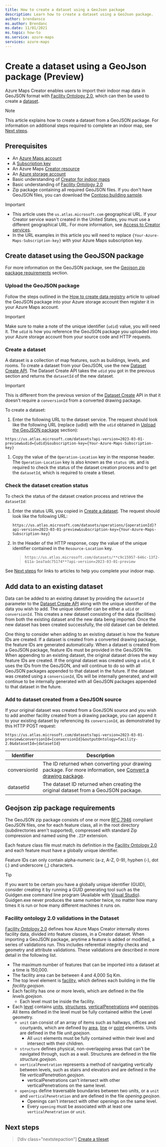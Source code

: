 ```yaml
---
title: How to create a dataset using a GeoJson package
description: Learn how to create a dataset using a GeoJson package.
author: brendansco
ms.author: Brendanc
ms.date: 11/01/2021
ms.topic: how-to
ms.service: azure-maps
services: azure-maps
---
```


# Create a dataset using a GeoJson package (Preview)

Azure Maps Creator enables users to import their indoor map data in GeoJSON format with [Facility Ontology 2.0], which can then be used to create a [dataset].

> [!NOTE]
> This article explains how to create a dataset from a GeoJSON package. For information on additional steps required to complete an indoor map, see [Next steps].

## Prerequisites

- An [Azure Maps account]
- A [Subscription key]
- An Azure Maps [Creator resource]
- An [Azure storage account]
- Basic understanding of [Creator for indoor maps]
- Basic understanding of [Facility Ontology 2.0]
- Zip package containing all required GeoJSON files. If you don't have GeoJSON files, you can download the [Contoso building sample].

>[!IMPORTANT]
>
> - This article uses the `us.atlas.microsoft.com` geographical URL. If your Creator service wasn't created in the United States, you must use a different geographical URL.  For more information, see [Access to Creator services].
> - In the URL examples in this article you will need to replace `{Your-Azure-Maps-Subscription-key}` with your Azure Maps subscription key.

## Create dataset using the GeoJSON package

For more information on the GeoJSON package, see the [Geojson zip package requirements] section.

### Upload the GeoJSON package

Follow the steps outlined in the [How to create data registry] article to upload the GeoJSON package into your Azure storage account then register it in your Azure Maps account.

> [!IMPORTANT]
> Make sure to make a note of the unique identifier (`udid`) value, you will need it. The `udid` is how you reference the GeoJSON package you uploaded into your Azure storage account from your source code and HTTP requests.

### Create a dataset

A dataset is a collection of map features, such as buildings, levels, and rooms. To create a dataset from your GeoJSON, use the new [Dataset Create API]. The Dataset Create API takes the `udid` you got in the previous section and returns the `datasetId` of the new dataset.

> [!IMPORTANT]
> This is different from the previous version of the [Dataset Create] API in that it doesn't require a `conversionId` from a converted drawing package.

To create a dataset:

1. Enter the following URL to the dataset service. The request should look like the following URL (replace {udid} with the `udid` obtained in [Upload the GeoJSON package] section):

  ```http
  https://us.atlas.microsoft.com/datasets?api-version=2023-03-01-preview&udid={udid}&subscription-key={Your-Azure-Maps-Subscription-key}
  ```

1. Copy the value of the `Operation-Location` key in the response header. The `Operation-Location` key is also known as the `status URL` and is required to check the status of the dataset creation process and to get the `datasetId`, which is required to create a tileset.

### Check the dataset creation status

To check the status of the dataset creation process and retrieve the `datasetId`:

1. Enter the status URL you copied in [Create a dataset]. The request should look like the following URL:

    ```http
    https://us.atlas.microsoft.com/datasets/operations/{operationId}?api-version=2023-03-01-preview&subscription-key={Your-Azure-Maps-Subscription-key}
    ```

1. In the Header of the HTTP response, copy the value of the unique identifier contained in the `Resource-Location` key.

    > `https://us.atlas.microsoft.com/datasets/**c9c15957-646c-13f2-611a-1ea7adc75174**?api-version=2023-03-01-preview`

See [Next steps] for links to articles to help you complete your indoor map.

## Add data to an existing dataset

Data can be added to an existing dataset by providing the `datasetId` parameter to the [Dataset Create API] along with the unique identifier of the data you wish to add. The unique identifier can be either a `udid` or `conversionId`. This creates a new dataset consisting of the data (facilities) from both the existing dataset and the new data being imported. Once the new dataset has been created successfully, the old dataset can be deleted.

One thing to consider when adding to an existing dataset is how the feature IDs are created. If a dataset is created from a converted drawing package, the feature IDs are generated automatically. When a dataset is created from a GeoJSON package, feature IDs must be provided in the GeoJSON file. When appending to an existing dataset, the original dataset drives the way feature IDs are created. If the original dataset was created using a `udid`, it uses the IDs from the GeoJSON, and will continue to do so with all GeoJSON packages appended to that dataset in the future.  If the dataset was created using a `conversionId`, IDs will be internally generated, and will continue to be internally generated with all GeoJSON packages appended to that dataset in the future.

### Add to dataset created from a GeoJSON source

If your original dataset was created from a GoeJSON source and you wish to add another facility created from a drawing package, you can append it to your existing dataset by referencing its `conversionId`, as demonstrated by this HTTP POST request:

```shttp
https://us.atlas.microsoft.com/datasets?api-version=2023-03-01-preview&conversionId={conversionId}&outputOntology=facility-2.0&datasetId={datasetId}
```

| Identifier   | Description                                                       |
|--------------|-------------------------------------------------------------------|
| conversionId | The ID returned when converting your drawing package. For more information, see [Convert a drawing package]. |
| datasetId    | The dataset ID returned when creating the original dataset from a GeoJSON package. |

## Geojson zip package requirements

The GeoJSON zip package consists of one or more [RFC 7946] compliant GeoJSON files, one for each feature class, all in the root directory (subdirectories aren't supported), compressed with standard Zip compression and named using the `.ZIP` extension.

Each feature class file must match its definition in the [Facility Ontology 2.0] and each feature must have a globally unique identifier.

Feature IDs can only contain alpha-numeric (a-z, A-Z, 0-9), hyphen (-), dot (.) and underscore (_) characters.

> [!TIP]
> If you want to be certain you have a globally unique identifier (GUID), consider creating it by running a GUID generating tool such as the Guidgen.exe command line program (Available with [Visual Studio]). Guidgen.exe never produces the same number twice, no matter how many times it is run or how many different machines it runs on.

### Facility ontology 2.0 validations in the Dataset

[Facility Ontology 2.0] defines how Azure Maps Creator internally stores facility data, divided into feature classes, in a Creator dataset. When importing a GeoJSON package, anytime a feature is added or modified, a series of validations run. This includes referential integrity checks and geometry and attribute validations. These validations are described in more detail in the following list.

- The maximum number of features that can be imported into a dataset at a time is 150,000.
- The facility area can be between 4 and 4,000 Sq Km.
- The top level element is [facility], which defines each building in the file *facility.geojson*.
- Each facility has one or more levels, which are defined in the file *levels.goejson*.
  - Each level must be inside the facility.
- Each [level] contains [units], [structures], [verticalPenetrations] and [openings]. All items defined in the level must be fully contained within the Level geometry.
  - `unit` can consist of an array of items such as hallways, offices and courtyards, which are defined by [area], [line] or [point] elements. Units are defined in the file *unit.goejson*.
    - All `unit` elements must be fully contained within their level and intersect with their children.
  - `structure` defines physical, non-overlapping areas that can't be navigated through, such as a wall. Structures are defined in the file *structure.goejson*.
  - `verticalPenetration` represents a method of navigating vertically between levels, such as stairs and elevators and are defined in the file *verticalPenetration.geojson*.
    - verticalPenetrations can't intersect with other verticalPenetrations on the same level.
  - `openings` define traversable boundaries between two units, or a `unit` and `verticalPenetration` and are defined in the file *opening.geojson*.
    - Openings can't intersect with other openings on the same level.
    - Every `opening` must be associated with at least one `verticalPenetration` or `unit`.

## Next steps

> [!div class="nextstepaction"]
> [Create a tileset]

[Access to Creator services]: how-to-manage-creator.md#access-to-creator-services
[area]: creator-facility-ontology.md?pivots=facility-ontology-v2#areaelement
[Azure Maps account]: quick-demo-map-app.md#create-an-azure-maps-account
[Contoso building sample]: https://github.com/Azure-Samples/am-creator-indoor-data-examples
[Convert a drawing package]: tutorial-creator-indoor-maps.md#convert-a-drawing-package
[Create a dataset]: #create-a-dataset
[Create a tileset]: tutorial-creator-indoor-maps.md#create-a-tileset
[Creator for indoor maps]: creator-indoor-maps.md
[Creator resource]: how-to-manage-creator.md
[Dataset Create API]: /rest/api/maps-creator/dataset/create?view=rest-maps-creator-2023-03-01-preview
[Dataset Create]: /rest/api/maps-creator/dataset/create
[dataset]: creator-indoor-maps.md#datasets
[Facility Ontology 2.0]: creator-facility-ontology.md?pivots=facility-ontology-v2
[facility]: creator-facility-ontology.md?pivots=facility-ontology-v2#facility
[Geojson zip package requirements]: #geojson-zip-package-requirements
[How to create data registry]: how-to-create-data-registries.md
[level]: creator-facility-ontology.md?pivots=facility-ontology-v2#level
[line]: creator-facility-ontology.md?pivots=facility-ontology-v2#lineelement
[Next steps]: #next-steps
[openings]: creator-facility-ontology.md?pivots=facility-ontology-v2#opening
[point]: creator-facility-ontology.md?pivots=facility-ontology-v2#pointelement
[RFC 7946]: https://www.rfc-editor.org/rfc/rfc7946.html
[Azure storage account]: /azure/storage/common/storage-account-create?tabs=azure-portal
[structures]: creator-facility-ontology.md?pivots=facility-ontology-v2#structure
[Subscription key]: quick-demo-map-app.md#get-the-subscription-key-for-your-account
[units]: creator-facility-ontology.md?pivots=facility-ontology-v2#unit
[Upload the GeoJSON package]: #upload-the-geojson-package
[verticalPenetrations]: creator-facility-ontology.md?pivots=facility-ontology-v2#verticalpenetration
[Visual Studio]: https://visualstudio.microsoft.com/downloads/
